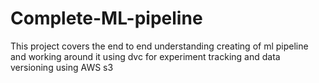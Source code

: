 # Complete-ML-pipeline
This project  covers the end to end understanding creating of  ml pipeline and working around it using dvc for experiment tracking and data versioning using AWS s3
